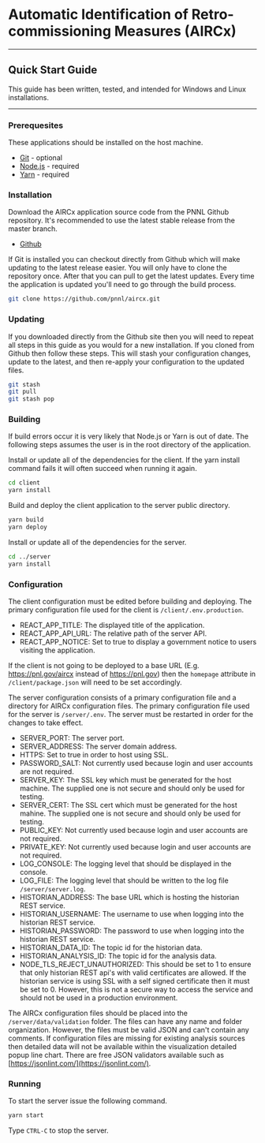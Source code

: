 # Automatic Identification of Retro-commissioning Measures (AIRCx)

___

## Quick Start Guide

This guide has been written, tested, and intended for Windows and Linux installations.

___

### Prerequesites

These applications should be installed on the host machine.

* [Git](https://git-scm.com/) - optional
* [Node.js](https://nodejs.org/) - required
* [Yarn](https://yarnpkg.com/) - required

### Installation

Download the AIRCx application source code from the PNNL Github repository. It's recommended to use the latest stable release from the master branch.

* [Github](https://github.com/pnnl/aircx/tree/master/)

If Git is installed you can checkout directly from Github which will make updating to the latest release easier. You will only have to clone the repository once. After that you can pull to get the latest updates. Every time the application is updated you'll need to go through the build process.

```bash
git clone https://github.com/pnnl/aircx.git
```

### Updating

If you downloaded directly from the Github site then you will need to repeat all steps in this guide as you would for a new installation. If you cloned from Github then follow these steps. This will stash your configuration changes, update to the latest, and then re-apply your configuration to the updated files.

```bash
git stash
git pull
git stash pop
```

### Building

If build errors occur it is very likely that Node.js or Yarn is out of date. The following steps assumes the user is in the root directory of the application.

Install or update all of the dependencies for the client. If the yarn install command fails it will often succeed when running it again.

```bash
cd client
yarn install
```

Build and deploy the client application to the server public directory.

```bash
yarn build
yarn deploy
```
 
 Install or update all of the dependencies for the server.

 ```bash
 cd ../server
 yarn install
 ```

### Configuration

The client configuration must be edited before building and deploying. The primary configuration file used for the client is `/client/.env.production`.

* REACT_APP_TITLE: The displayed title of the application.
* REACT_APP_API_URL: The relative path of the server API.
* REACT_APP_NOTICE: Set to true to display a government notice to users visiting the application.

If the client is not going to be deployed to a base URL (E.g. https://pnl.gov/aircx instead of https://pnl.gov) then the `homepage` attribute in `/client/package.json` will need to be set accordingly.

The server configuration consists of a primary configuration file and a directory for AIRCx configuration files. The primary configuration file used for the server is `/server/.env`. The server must be restarted in order for the changes to take effect.

* SERVER_PORT: The server port.
* SERVER_ADDRESS: The server domain address.
* HTTPS: Set to true in order to host using SSL.
* PASSWORD_SALT: Not currently used because login and user accounts are not required.
* SERVER_KEY: The SSL key which must be generated for the host machine. The supplied one is not secure and should only be used for testing.
* SERVER_CERT: The SSL cert which must be generated for the host mahine. The supplied one is not secure and should only be used for testing.
* PUBLIC_KEY: Not currently used because login and user accounts are not required.
* PRIVATE_KEY: Not currently used because login and user accounts are not required.
* LOG_CONSOLE: The logging level that should be displayed in the console.
* LOG_FILE: The logging level that should be written to the log file `/server/server.log`.
* HISTORIAN_ADDRESS: The base URL which is hosting the historian REST service.
* HISTORIAN_USERNAME: The username to use when logging into the historian REST service.
* HISTORIAN_PASSWORD: The password to use when logging into the historian REST service.
* HISTORIAN_DATA_ID: The topic id for the historian data.
* HISTORIAN_ANALYSIS_ID: The topic id for the analysis data.
* NODE_TLS_REJECT_UNAUTHORIZED: This should be set to 1 to ensure that only historian REST api's with valid certificates are allowed. If the historian service is using SSL with a self signed certificate then it must be set to 0. However, this is not a secure way to access the service and should not be used in a production environment.

The AIRCx configuration files should be placed into the `/server/data/validation` folder. The files can have any name and folder organization. However, the files must be valid JSON and can't contain any comments. If configuration files are missing for existing analysis sources then detailed data will not be available within the visualization detailed popup line chart. There are free JSON validators available such as [https://jsonlint.com/](https://jsonlint.com/).

### Running

To start the server issue the following command.

```bash
yarn start
```

Type `CTRL-C` to stop the server.